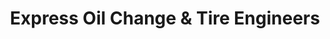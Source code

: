 ---
title: "Express Oil Change & Tire Engineers"
url: /simpsonville/express-oil-change-und-tire-engineers/
shop: Reifen
---